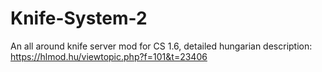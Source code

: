 # Knife-System-2
An all around knife server mod for CS 1.6, detailed hungarian description: https://hlmod.hu/viewtopic.php?f=101&t=23406
